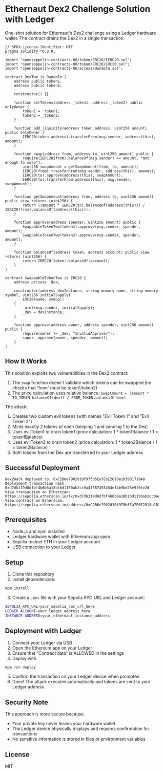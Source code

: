 # Ethernaut Dex2 Challenge Solution with Ledger

One-shot solution for Ethernaut's Dex2 challenge using a Ledger hardware wallet. The contract drains the Dex2 in a single transaction.

```solidity
// SPDX-License-Identifier: MIT
pragma solidity ^0.8.0;

import "openzeppelin-contracts-08/token/ERC20/IERC20.sol";
import "openzeppelin-contracts-08/token/ERC20/ERC20.sol";
import "openzeppelin-contracts-08/access/Ownable.sol";

contract DexTwo is Ownable {
    address public token1;
    address public token2;

    constructor() {}

    function setTokens(address _token1, address _token2) public onlyOwner {
        token1 = _token1;
        token2 = _token2;
    }

    function add_liquidity(address token_address, uint256 amount) public onlyOwner {
        IERC20(token_address).transferFrom(msg.sender, address(this), amount);
    }

    function swap(address from, address to, uint256 amount) public {
        require(IERC20(from).balanceOf(msg.sender) >= amount, "Not enough to swap");
        uint256 swapAmount = getSwapAmount(from, to, amount);
        IERC20(from).transferFrom(msg.sender, address(this), amount);
        IERC20(to).approve(address(this), swapAmount);
        IERC20(to).transferFrom(address(this), msg.sender, swapAmount);
    }

    function getSwapAmount(address from, address to, uint256 amount) public view returns (uint256) {
        return ((amount * IERC20(to).balanceOf(address(this))) / IERC20(from).balanceOf(address(this)));
    }

    function approve(address spender, uint256 amount) public {
        SwappableTokenTwo(token1).approve(msg.sender, spender, amount);
        SwappableTokenTwo(token2).approve(msg.sender, spender, amount);
    }

    function balanceOf(address token, address account) public view returns (uint256) {
        return IERC20(token).balanceOf(account);
    }
}

contract SwappableTokenTwo is ERC20 {
    address private _dex;

    constructor(address dexInstance, string memory name, string memory symbol, uint256 initialSupply)
        ERC20(name, symbol)
    {
        _mint(msg.sender, initialSupply);
        _dex = dexInstance;
    }

    function approve(address owner, address spender, uint256 amount) public {
        require(owner != _dex, "InvalidApprover");
        super._approve(owner, spender, amount);
    }
}
```

## How It Works

This solution exploits two vulnerabilities in the Dex2 contract:

1. The `swap` function doesn't validate which tokens can be swapped (no checks that 'from' must be token1/token2)
2. The price calculation uses relative balance: `swapAmount = (amount * TO_TOKEN.balanceOf(dex)) / FROM_TOKEN.balanceOf(dex)`

The attack:
1. Creates two custom evil tokens (with names "Evil Token 1" and "Evil Token 2")
2. Mints exactly 2 tokens of each (keeping 1 and sending 1 to the Dex)
3. Uses evilToken1 to drain token1 (price calculation: 1 * token1Balance / 1 = token1Balance)
4. Uses evilToken2 to drain token2 (price calculation: 1 * token2Balance / 1 = token2Balance)
5. Both tokens from the Dex are transferred to your Ledger address

## Successful Deployment

```
Dex2Hack deployed to: 0xC2B6e790201Bf975b5Ea7E6E2818a1D39D171948
Deployment transaction hash: 0xd7db219d8dfbf4b6b6a18b16d1150ab2cc0a4f587493484ef4b9bd26e9f0fe2d
View transaction on Etherscan: https://sepolia.etherscan.io/tx/0xd7db219d8dfbf4b6b6a18b16d1150ab2cc0a4f587493484ef4b9bd26e9f0fe2d
View contract on Etherscan: https://sepolia.etherscan.io/address/0xC2B6e790201Bf975b5Ea7E6E2818a1D39D171948
```

## Prerequisites

- Node.js and npm installed
- Ledger hardware wallet with Ethereum app open
- Sepolia testnet ETH in your Ledger account
- USB connection to your Ledger

## Setup

1. Clone this repository
2. Install dependencies:
```bash
npm install
```

3. Create a `.env` file with your Sepolia RPC URL and Ledger account:

```bash
SEPOLIA_RPC_URL=your_sepolia_rpc_url_here
LEDGER_ACCOUNT=your_ledger_address_here
INSTANCE_ADDRESS=your_ethernaut_instance_address
```

## Deployment with Ledger

1. Connect your Ledger via USB
2. Open the Ethereum app on your Ledger
3. Ensure that "Contract data" is ALLOWED in the settings
4. Deploy with:
```bash
npm run deploy
```
5. Confirm the transaction on your Ledger device when prompted
6. Done! The attack executes automatically and tokens are sent to your Ledger address

## Security Note

This approach is more secure because:
- Your private key never leaves your hardware wallet
- The Ledger device physically displays and requires confirmation for transactions
- No sensitive information is stored in files or environment variables

## License

MIT
